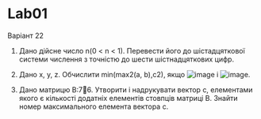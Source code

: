 # Lab01

Варіант 22


1. Дано дійсне число n(0 < n < 1). Перевести його до шістадцяткової системи числення з точністю до шести шістнадцяткових цифр.

2. Дано x, y, z. Обчислити min(max2(a, b),c2), якщо ![image](https://user-images.githubusercontent.com/99320783/220399348-8b043248-7177-448b-a9af-f13cd7c5289f.png) і
![image](https://user-images.githubusercontent.com/99320783/220399503-32b67526-5dff-4ee6-9bea-4a512a02c522.png).

3. Дано матрицю B:76. Утворити і надрукувати вектор c, елементами якого є кількості додатніх елементів стовпців матриці B. Знайти номер максимального
елемента вектора c.
